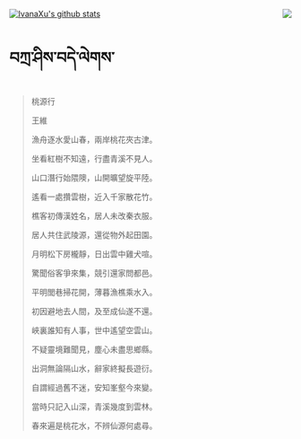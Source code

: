[![IvanaXu's github stats](https://github-readme-stats.vercel.app/api?username=IvanaXu&show_icons=true&theme=vue-dark)](https://github.com/anuraghazra/github-readme-stats)
<img align="right" src="https://github-readme-stats.vercel.app/api/top-langs/?username=IvanaXu&langs_count=3&theme=graywhite" />
# བཀྲ་ཤིས་བདེ་ལེགས་
> 桃源行
> 
> 王維
> 
> 漁舟逐水愛山春，兩岸桃花夾古津。
> 
> 坐看紅樹不知遠，行盡青溪不見人。
> 
> 山口潛行始隈隩，山開曠望旋平陸。
> 
> 遙看一處攢雲樹，近入千家散花竹。
> 
> 樵客初傳漢姓名，居人未改秦衣服。
> 
> 居人共住武陵源，還從物外起田園。
> 
> 月明松下房櫳靜，日出雲中雞犬喧。
> 
> 驚聞俗客爭來集，競引還家問都邑。
> 
> 平明閭巷掃花開，薄暮漁樵乘水入。
> 
> 初因避地去人間，及至成仙遂不還。
> 
> 峽裏誰知有人事，世中遙望空雲山。
> 
> 不疑靈境難聞見，塵心未盡思鄉縣。
> 
> 出洞無論隔山水，辭家終擬長遊衍。
> 
> 自謂經過舊不迷，安知峯壑今來變。
> 
> 當時只記入山深，青溪幾度到雲林。
> 
> 春來遍是桃花水，不辨仙源何處尋。
>